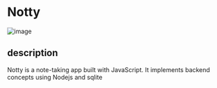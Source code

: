 # Notty
![image](https://github.com/user-attachments/assets/12130b82-4f45-4b69-bd69-bdb3cc22e2c7)
## description
Notty is a note-taking app built with JavaScript. It implements backend concepts using Nodejs and sqlite
